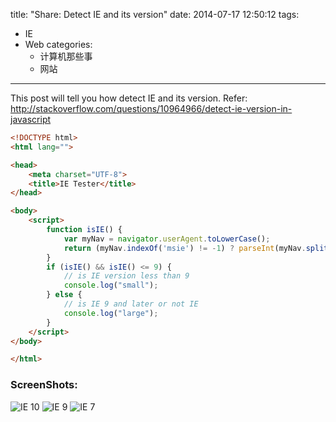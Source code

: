 title: "Share: Detect IE and its version"
date: 2014-07-17 12:50:12
tags:
 - IE
 - Web
categories:
   - 计算机那些事
   - 网站
---
This post will tell you how detect IE and its version.
Refer: http://stackoverflow.com/questions/10964966/detect-ie-version-in-javascript
<!-- more -->

```html
<!DOCTYPE html>
<html lang="">

<head>
    <meta charset="UTF-8">
    <title>IE Tester</title>
</head>

<body>
    <script>
        function isIE() {
            var myNav = navigator.userAgent.toLowerCase();
            return (myNav.indexOf('msie') != -1) ? parseInt(myNav.split('msie')[1]) : false;
        }
        if (isIE() && isIE() <= 9) {
            // is IE version less than 9
            console.log("small");
        } else {
            // is IE 9 and later or not IE
            console.log("large");
        }
    </script>
</body>

</html>
```
### ScreenShots:
![IE 10](/img/blog/ie10.png "IE 10")
![IE 9](/img/blog/ie9.png "IE 9")
![IE 7](/img/blog/ie7.png "IE 7")
